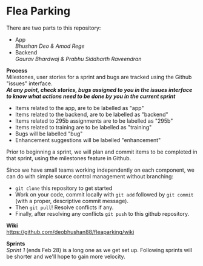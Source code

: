 # Flea Parking
There are two parts to this repository:
* App <br/>*Bhushan Deo & Amod Rege*
* Backend <br/>*Gaurav Bhardwaj & Prabhu Siddharth Raveendran*

**Process**<br/>
Milestones, user stories for a sprint and bugs are tracked using the Github "issues" interface.<br/>
***At any point, check stories, bugs assigned to you in the issues interface to know what actions need to be done by you in the current sprint*** <br/>
* Items related to the app, are to be labelled as "app"
* Items related to the backend, are to be labelled as "backend"
* Items related to 295b assignments are to be labelled as "295b"
* Items related to training are to be labelled as "training"
* Bugs will be labelled "bug"
* Enhancement suggestions will be labelled "enhancement"

Prior to beginning a sprint, we will plan and commit items to be completed in that sprint, using the milestones feature in Github.

Since we have small teams working independently on each component, we can do with simple source control management without branching:
* `git clone` this repository to get started
* Work on your code, commit locally with `git add` followed by `git commit` (with a proper, descriptive commit message).
* Then `git pull`! Resolve conflicts if any.
* Finally, after resolving any conflicts `git push` to this github repository.  

**Wiki**  
https://github.com/deobhushan88/fleaparking/wiki

**Sprints**<br/>
*Sprint 1* (ends Feb 28) is a long one as we get set up. Following sprints will be shorter and we'll hope to gain more velocity.

